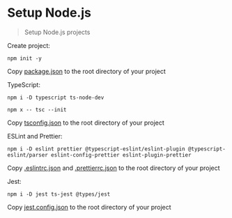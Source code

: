 # Setup Node.js
> Setup Node.js projects

Create project:

```
npm init -y
```
Copy [package.json](https://github.com/lucasrluz/setup-nodejs/blob/main/package.json) to the root directory of your project

TypeScript:

```
npm i -D typescript ts-node-dev
```

```
npm x -- tsc --init
```
Copy [tsconfig.json](https://github.com/lucasrluz/setup-nodejs/blob/main/tsconfig.json) to the root directory of your project

ESLint and Prettier:

```
npm i -D eslint prettier @typescript-eslint/eslint-plugin @typescript-eslint/parser eslint-config-prettier eslint-plugin-prettier
```

Copy [.eslintrc.json](https://github.com/lucasrluz/setup-nodejs/blob/main/.eslintrc.json) and [.prettierrc.json](https://github.com/lucasrluz/setup-nodejs/blob/main/.prettierrc.json) to the root directory of your project

Jest:
```
npm i -D jest ts-jest @types/jest
```

Copy [jest.config.json](https://github.com/lucasrluz/setup-nodejs/blob/main/jest.config.json) to the root directory of your project
